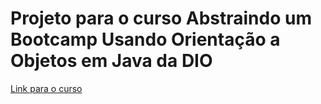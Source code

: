 # Projeto para o curso Abstraindo um Bootcamp Usando Orientação a Objetos em Java da DIO


<a href="https://web.dio.me/lab/abstraindo-um-bootcamp-usando-orientacao-objetos-em-java/learning/3a27311a-330a-4559-be9e-7ec8189cb245">Link para o curso</a>
